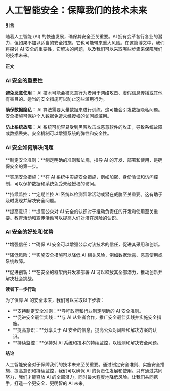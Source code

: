 # 人工智能安全：保障我们的技术未来

**引言**

随着人工智能 (AI) 的快速发展，确保其安全至关重要。AI 拥有变革各行各业的潜力，但如果不加以适当的安全措施，它也可能带来重大风险。在这篇博文中，我们将探讨 AI 安全的重要性，它解决的问题，以及我们可以采取哪些步骤来保障我们的技术未来。

**正文**

### AI 安全的重要性

**避免恶意使用：** AI 技术可能会被恶意行为者用于网络攻击、虚假信息传播或其他有害目的。适当的安全措施可以防止这些滥用行为。

**确保数据隐私：** AI 算法需要大量数据来进行训练，这可能会引发数据隐私问题。安全措施可保护个人数据免遭未经授权的访问或滥用。

**防止系统故障：** AI 系统可能容易受到黑客攻击或恶意软件的攻击，导致系统故障或数据丢失。安全机制可以增强系统的弹性和安全性。

### AI 安全如何解决问题

**制定安全准则：**制定明确的准则和法规，指导 AI 的开发、部署和使用，是确保安全的第一步。

**实施安全措施：**在 AI 系统中实施安全措施，例如加密、身份验证和访问控制，可以保护数据和系统免受未经授权的访问。

**持续监控：**定期监控 AI 系统以检测异常活动或潜在威胁至关重要。这有助于及时发现并解决安全问题。

**提高意识：**提高公众对 AI 安全的认识对于推动负责任的开发和使用至关重要。教育活动和宣传活动可以提高人们对潜在风险的认识。

### AI 安全的好处和优势

**增强信任：**确保 AI 安全可以增强公众对该技术的信任，促进其采用和创新。

**降低风险：**实施安全措施可以降低 AI 相关风险，例如数据泄露、恶意使用或系统故障。

**促进创新：**在安全的框架内开发和部署 AI 可以释放其全部潜力，推动创新并解决社会挑战。

**读者下一步行动**

为了保障 AI 的安全未来，我们可以采取以下步骤：

* **支持制定安全准则：**呼吁政府和行业制定明确的 AI 安全准则。
* **促进安全最佳实践：**与 AI 从业者合作，推广安全最佳实践并实施安全措施。
* **提高意识：**分享关于 AI 安全的信息，提高公众对风险和解决方案的认识。
* **持续监控：**保持对 AI 系统和技术的持续监控，以检测和解决安全问题。

**结论**

人工智能安全对于保障我们的技术未来至关重要。通过制定安全准则、实施安全措施、提高意识和持续监控，我们可以确保 AI 的负责任发展和使用。只有通过共同努力，我们才能释放 AI 的全部潜力，同时最大程度地降低风险。让我们共同携手，打造一个更安全、更明智的 AI 未来。

